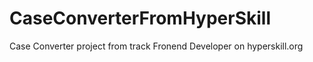 # CaseConverterFromHyperSkill
 Case Converter project from track Fronend Developer on hyperskill.org 
